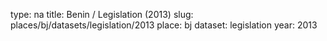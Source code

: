 type: na
title: Benin / Legislation (2013)
slug: places/bj/datasets/legislation/2013
place: bj
dataset: legislation
year: 2013
